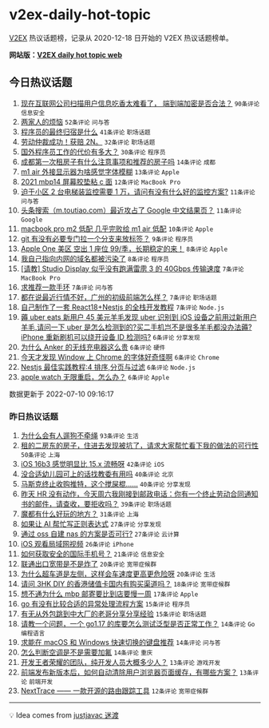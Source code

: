 # v2ex-daily-hot-topic

[V2EX](https://www.v2ex.com/) 热议话题榜，记录从 2020-12-18 日开始的 V2EX 热议话题榜单。

**网站版：[V2EX daily hot topic web](https://boojack.github.io/v2ex-daily-hot-topic-web/)**

## 今日热议话题

<!-- TODAY BEGIN -->

1. [现在互联网公司扫描用户信息吃香太难看了， 端到端加密是否合法？](https://www.v2ex.com/t/865227) `90条评论` `信息安全`
1. [两家人的烦恼](https://www.v2ex.com/t/865210) `52条评论` `问与答`
1. [程序员的最终归宿是什么](https://www.v2ex.com/t/865217) `41条评论` `职场话题`
1. [劳动仲裁成功！获赔 2N。](https://www.v2ex.com/t/865255) `32条评论` `职场话题`
1. [国外程序员工作的代价有多大？](https://www.v2ex.com/t/865233) `30条评论` `程序员`
1. [成都第一次租房子有什么注意事项和推荐的房子吗](https://www.v2ex.com/t/865226) `14条评论` `成都`
1. [m1 air 外接显示器为啥感觉字体模糊](https://www.v2ex.com/t/865225) `13条评论` `Apple`
1. [2021 mbp14 屏幕胶垫粘 c 面](https://www.v2ex.com/t/865221) `12条评论` `MacBook Pro`
1. [迫于小区 2 台电梯装监控需要 1 万，请问有没有什么好的监控方案?](https://www.v2ex.com/t/865266) `11条评论` `问与答`
1. [头条搜索（m.toutiao.com）最近攻占了 Google 中文结果页？](https://www.v2ex.com/t/865254) `11条评论` `Google`
1. [macbook pro m2 低配 几乎完败给 m1 air 低配](https://www.v2ex.com/t/865242) `10条评论` `Apple`
1. [git 有没有必要专门拉一个分支来放标签？](https://www.v2ex.com/t/865215) `9条评论` `程序员`
1. [Apple One 美区 空出 1 座位 99/季，长期稳定的来！](https://www.v2ex.com/t/865253) `8条评论` `Apple`
1. [我自己指向内网的域名都被污染了](https://www.v2ex.com/t/865252) `8条评论` `程序员`
1. [[请教] Studio Display 似乎没有跑满雷雳 3 的 40Gbps 传输速度](https://www.v2ex.com/t/865249) `7条评论` `MacBook Pro`
1. [求推荐一款手环](https://www.v2ex.com/t/865237) `7条评论` `问与答`
1. [都在说最近行情不好，广州的初级前端怎么样？](https://www.v2ex.com/t/865236) `7条评论` `职场话题`
1. [自己制作了一套 React18+Nestjs 的全栈开发教程](https://www.v2ex.com/t/865220) `7条评论` `Node.js`
1. [薅 uber eats 新用户 45 美元羊毛发现 uber 识别到 iOS 设备之前用过新用户羊毛,请问一下 uber 是怎么检测到的?买二手机岂不是很多羊毛都没办法薅? iPhone 重新刷机可以绕开设备 ID 检测吗?](https://www.v2ex.com/t/865260) `6条评论` `分享发现`
1. [为什么 Anker 的无线充电器这么贵](https://www.v2ex.com/t/865248) `6条评论` `硬件`
1. [今天才发现 Window 上 Chrome 的字体好奇怪啊](https://www.v2ex.com/t/865239) `6条评论` `Chrome`
1. [Nestjs 最佳实践教程:4 排序,分页与过滤](https://www.v2ex.com/t/865211) `6条评论` `Node.js`
1. [apple watch 无限重启，怎么办？](https://www.v2ex.com/t/865206) `6条评论` `Apple`

数据更新于 2022-07-10 09:16:17

<!-- TODAY END -->

### 昨日热议话题

<!-- YESTERDAY BEGIN -->

1. [为什么会有人遛狗不牵绳](https://www.v2ex.com/t/865052) `93条评论` `生活`
1. [租的二房东的房子，住进去发现被坑了，请求大家帮忙看下我的做法的可行性](https://www.v2ex.com/t/865096) `50条评论` `上海`
1. [iOS 16b3 感觉明显比 15.x 流畅呀](https://www.v2ex.com/t/865062) `42条评论` `iOS`
1. [没合适幼儿园可上的话找教委有用吗](https://www.v2ex.com/t/865085) `40条评论` `北京`
1. [马斯克终止收购推特，这个搅屎棍……](https://www.v2ex.com/t/865051) `40条评论` `分享发现`
1. [昨天 HR 没有动作，今天周六我刚接到邮政电话：你有一个终止劳动合同通知书的邮件，请查收，要拒收吗？](https://www.v2ex.com/t/865070) `39条评论` `职场话题`
1. [魔都有什么好玩的地方？](https://www.v2ex.com/t/865078) `31条评论` `上海`
1. [如果让 AI 帮忙写正则表达式](https://www.v2ex.com/t/865127) `27条评论` `分享发现`
1. [通过 oss 自建 nas 的方案是否可行?](https://www.v2ex.com/t/865146) `27条评论` `云计算`
1. [iOS 观看局域网视频](https://www.v2ex.com/t/865050) `26条评论` `iPhone`
1. [如何获取安全的国际手机号？](https://www.v2ex.com/t/865174) `21条评论` `信息安全`
1. [联通出口宽带是不是炸了](https://www.v2ex.com/t/865173) `20条评论` `宽带症候群`
1. [为什么超车道是左侧，这样会车速度更高更危险呀](https://www.v2ex.com/t/865140) `20条评论` `生活`
1. [请问 3HK DIY 的香港储值卡国内有购买渠道吗？](https://www.v2ex.com/t/865155) `18条评论` `宽带症候群`
1. [想不通为什么 mbp 邮寄要比到店要慢一周](https://www.v2ex.com/t/865113) `17条评论` `Apple`
1. [go 有没有比较合适的异常处理流程方案](https://www.v2ex.com/t/865150) `15条评论` `程序员`
1. [有无从外包跳到中大厂的老哥分享分享经验](https://www.v2ex.com/t/865095) `15条评论` `职场话题`
1. [请教一个问题，一个 go1.17 的库要怎么测试泛型是否正常工作？](https://www.v2ex.com/t/865118) `14条评论` `Go 编程语言`
1. [求能在 macOS 和 Windows 快速切换的键盘推荐](https://www.v2ex.com/t/865116) `14条评论` `问与答`
1. [怎么判断空调是不是需要加氟](https://www.v2ex.com/t/865089) `14条评论` `重庆`
1. [开发王者荣耀的团队，纯开发人员大概多少人？](https://www.v2ex.com/t/865148) `13条评论` `游戏开发`
1. [前端发布新版本后，如何自动清除用户浏览器页面缓存，有哪些方案？](https://www.v2ex.com/t/865053) `13条评论` `前端开发`
1. [NextTrace —— 一款开源的路由跟踪工具](https://www.v2ex.com/t/865135) `12条评论` `宽带症候群`

<!-- YESTERDAY END -->

---

💡 Idea comes from [justjavac 迷渡](https://github.com/justjavac/)
